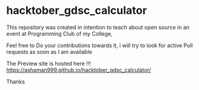 # hacktober_gdsc_calculator

This repository was created in intention to teach about open source in an event at Programming Club of my College,

Feel free to Do your contributions towards it, i will try to look for active Pull requests as soon as I am available

The Preview site is hosted here !!!
https://ashaman999.github.io/hacktober_gdsc_calculator/

Thanks
